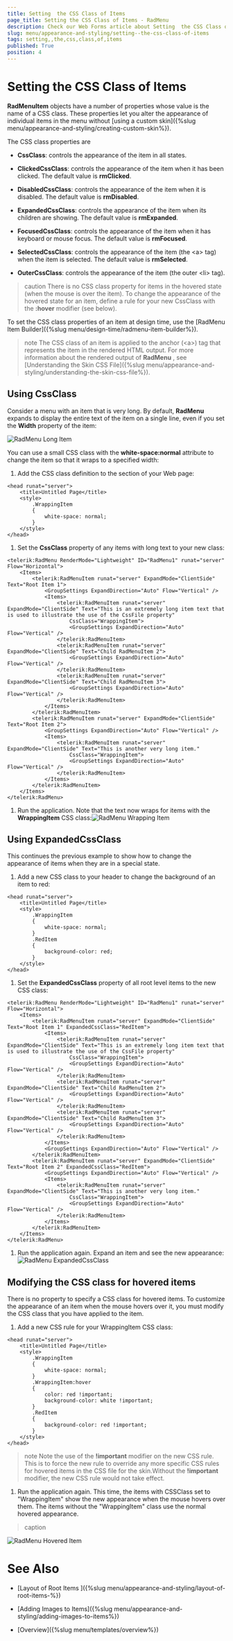 ```yaml
---
title: Setting  the CSS Class of Items
page_title: Setting the CSS Class of Items - RadMenu
description: Check our Web Forms article about Setting  the CSS Class of Items.
slug: menu/appearance-and-styling/setting--the-css-class-of-items
tags: setting,,the,css,class,of,items
published: True
position: 4
---
```


# Setting  the CSS Class of Items



**RadMenuItem** objects have a number of properties whose value is the name of a CSS class. These properties let you alter the appearance of individual items in the menu without [using a custom skin]({%slug menu/appearance-and-styling/creating-custom-skin%}).

The CSS class properties are

* **CssClass**: controls the appearance of the item in all states.

* **ClickedCssClass**: controls the appearance of the item when it has been clicked. The default value is **rmClicked**.

* **DisabledCssClass**: controls the appearance of the item when it is disabled. The default value is **rmDisabled**.

* **ExpandedCssClass**: controls the appearance of the item when its children are showing. The default value is **rmExpanded**.

* **FocusedCssClass**: controls the appearance of the item when it has keyboard or mouse focus. The default value is **rmFocused**.

* **SelectedCssClass**: controls the appearance of the item (the &lt;a&gt; tag) when the item is selected. The default value is **rmSelected**.

* **OuterCssClass**: controls the appearance of the item (the outer &lt;li&gt; tag).

>caution There is no CSS class property for items in the hovered state (when the mouse is over the item). To change the appearance of the hovered state for an item, define a rule for your new CssClass with the **:hover** modifier (see below).
>


To set the CSS class properties of an item at design time, use the [RadMenu Item Builder]({%slug menu/design-time/radmenu-item-builder%}).

>note The CSS class of an item is applied to the anchor (&lt;a&gt;) tag that represents the item in the rendered HTML output. For more information about the rendered output of **RadMenu** , see [Understanding the Skin CSS File]({%slug menu/appearance-and-styling/understanding-the-skin-css-file%}).
>


## Using CssClass

Consider a menu with an item that is very long. By default, **RadMenu** expands to display the entire text of the item on a single line, even if you set the **Width** property of the item:

![RadMenu Long Item](images/menu_longitem.png)

You can use a small CSS class with the **white-space:normal** attribute to change the item so that it wraps to a specified width:

1. Add the CSS class definition to the <head> section of your Web page:

````ASP.NET
<head runat="server">
    <title>Untitled Page</title>
    <style>
        .WrappingItem
        {
            white-space: normal;
        }
    </style>
</head>
````

1. Set the **CssClass** property of any items with long text to your new class:

````ASP.NET
<telerik:RadMenu RenderMode="Lightweight" ID="RadMenu1" runat="server" Flow="Horizontal">
    <Items>
        <telerik:RadMenuItem runat="server" ExpandMode="ClientSide" Text="Root Item 1">
            <GroupSettings ExpandDirection="Auto" Flow="Vertical" />
            <Items>
                <telerik:RadMenuItem runat="server" ExpandMode="ClientSide" Text="This is an extremely long item text that is used to illustrate the use of the CssFile property"
                    CssClass="WrappingItem">
                    <GroupSettings ExpandDirection="Auto" Flow="Vertical" />
                </telerik:RadMenuItem>
                <telerik:RadMenuItem runat="server" ExpandMode="ClientSide" Text="Child RadMenuItem 2">
                    <GroupSettings ExpandDirection="Auto" Flow="Vertical" />
                </telerik:RadMenuItem>
                <telerik:RadMenuItem runat="server" ExpandMode="ClientSide" Text="Child RadMenuItem 3">
                    <GroupSettings ExpandDirection="Auto" Flow="Vertical" />
                </telerik:RadMenuItem>
            </Items>
        </telerik:RadMenuItem>
        <telerik:RadMenuItem runat="server" ExpandMode="ClientSide" Text="Root Item 2">
            <GroupSettings ExpandDirection="Auto" Flow="Vertical" />
            <Items>
                <telerik:RadMenuItem runat="server" ExpandMode="ClientSide" Text="This is another very long item."
                    CssClass="WrappingItem">
                    <GroupSettings ExpandDirection="Auto" Flow="Vertical" />
                </telerik:RadMenuItem>
            </Items>
        </telerik:RadMenuItem>
    </Items>
</telerik:RadMenu>
````


1. Run the application. Note that the text now wraps for items with the **WrappingItem** CSS class:![RadMenu Wrapping Item](images/menu_wrappingitem.png)

## Using ExpandedCssClass

This continues the previous example to show how to change the appearance of items when they are in a special state.

1. Add a new CSS class to your header to change the background of an item to red:

````ASP.NET
<head runat="server">
    <title>Untitled Page</title>
    <style>
        .WrappingItem
        {
            white-space: normal;
        }
        .RedItem
        {
            background-color: red;
        }
    </style>
</head>
````


1. Set the **ExpandedCssClass** property of all root level items to the new CSS class:

````ASP.NET
<telerik:RadMenu RenderMode="Lightweight" ID="RadMenu1" runat="server" Flow="Horizontal">
    <Items>
        <telerik:RadMenuItem runat="server" ExpandMode="ClientSide" Text="Root Item 1" ExpandedCssClass="RedItem">
            <Items>
                <telerik:RadMenuItem runat="server" ExpandMode="ClientSide" Text="This is an extremely long item text that is used to illustrate the use of the CssFile property"
                    CssClass="WrappingItem">
                    <GroupSettings ExpandDirection="Auto" Flow="Vertical" />
                </telerik:RadMenuItem>
                <telerik:RadMenuItem runat="server" ExpandMode="ClientSide" Text="Child RadMenuItem 2">
                    <GroupSettings ExpandDirection="Auto" Flow="Vertical" />
                </telerik:RadMenuItem>
                <telerik:RadMenuItem runat="server" ExpandMode="ClientSide" Text="Child RadMenuItem 3">
                    <GroupSettings ExpandDirection="Auto" Flow="Vertical" />
                </telerik:RadMenuItem>
            </Items>
            <GroupSettings ExpandDirection="Auto" Flow="Vertical" />
        </telerik:RadMenuItem>
        <telerik:RadMenuItem runat="server" ExpandMode="ClientSide" Text="Root Item 2" ExpandedCssClass="RedItem">
            <GroupSettings ExpandDirection="Auto" Flow="Vertical" />
            <Items>
                <telerik:RadMenuItem runat="server" ExpandMode="ClientSide" Text="This is another very long item."
                    CssClass="WrappingItem">
                    <GroupSettings ExpandDirection="Auto" Flow="Vertical" />
                </telerik:RadMenuItem>
            </Items>
        </telerik:RadMenuItem>
    </Items>
</telerik:RadMenu>
````


1. Run the application again. Expand an item and see the new appearance:![RadMenu ExpandedCssClass](images/menu_expandedcssclass.png)

## Modifying the CSS class for hovered items

There is no property to specify a CSS class for hovered items. To customize the appearance of an item when the mouse hovers over it, you must modify the CSS class that you have applied to the item.

1. Add a new CSS rule for your WrappingItem CSS class:

````ASP.NET
<head runat="server">
    <title>Untitled Page</title>
    <style>
        .WrappingItem
        {
            white-space: normal;
        }
        .WrappingItem:hover
        {
            color: red !important;
            background-color: white !important;
        }
        .RedItem
        {
            background-color: red !important;
        }
    </style>
</head>
````

>note Note the use of the **!important** modifier on the new CSS rule. This is to force the new rule to override any more specific CSS rules for hovered items in the CSS file for the skin.Without the **!important** modifier, the new CSS rule would not take effect.
>


1. Run the application again. This time, the items with CSSClass set to "WrappingItem" show the new appearance when the mouse hovers over them. The items without the "WrappingItem" class use the normal hovered appearance. 
>caption 

![RadMenu Hovered Item](images/menu_hovereditem.png)

# See Also

 * [Layout of Root Items ]({%slug menu/appearance-and-styling/layout-of-root-items-%})

 * [Adding Images to Items]({%slug menu/appearance-and-styling/adding-images-to-items%})

 * [Overview]({%slug menu/templates/overview%})
